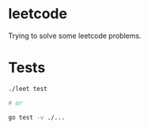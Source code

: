 # leetcode
Trying to solve some leetcode problems.

# Tests
```bash
./leet test

# or

go test -v ./...
```